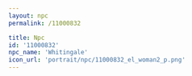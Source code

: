 ```yaml
---
layout: npc
permalink: /11000832

title: Npc
id: '11000832'
npc_name: 'Whitingale'
icon_url: 'portrait/npc/11000832_el_woman2_p.png'
---
```

